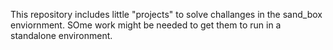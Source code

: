 This repository includes little "projects" to solve challanges in the sand_box enviornment. SOme work might be needed to get them to run in a standalone environment.
